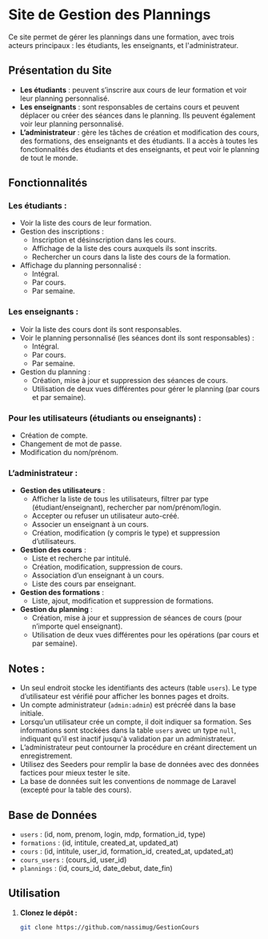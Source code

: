 # Site de Gestion des Plannings

Ce site permet de gérer les plannings dans une formation, avec trois acteurs principaux : les étudiants, les enseignants, et l'administrateur.

## Présentation du Site

- **Les étudiants** : peuvent s’inscrire aux cours de leur formation et voir leur planning personnalisé.
- **Les enseignants** : sont responsables de certains cours et peuvent déplacer ou créer des séances dans le planning. Ils peuvent également voir leur planning personnalisé.
- **L’administrateur** : gère les tâches de création et modification des cours, des formations, des enseignants et des étudiants. Il a accès à toutes les fonctionnalités des étudiants et des enseignants, et peut voir le planning de tout le monde.

## Fonctionnalités

### Les étudiants :
- Voir la liste des cours de leur formation.
- Gestion des inscriptions :
  - Inscription et désinscription dans les cours.
  - Affichage de la liste des cours auxquels ils sont inscrits.
  - Rechercher un cours dans la liste des cours de la formation.
- Affichage du planning personnalisé :
  - Intégral.
  - Par cours.
  - Par semaine.

### Les enseignants :
- Voir la liste des cours dont ils sont responsables.
- Voir le planning personnalisé (les séances dont ils sont responsables) :
  - Intégral.
  - Par cours.
  - Par semaine.
- Gestion du planning :
  - Création, mise à jour et suppression des séances de cours.
  - Utilisation de deux vues différentes pour gérer le planning (par cours et par semaine).

### Pour les utilisateurs (étudiants ou enseignants) :
- Création de compte.
- Changement de mot de passe.
- Modification du nom/prénom.

### L’administrateur :
- **Gestion des utilisateurs** :
  - Afficher la liste de tous les utilisateurs, filtrer par type (étudiant/enseignant), rechercher par nom/prénom/login.
  - Accepter ou refuser un utilisateur auto-créé.
  - Associer un enseignant à un cours.
  - Création, modification (y compris le type) et suppression d’utilisateurs.
- **Gestion des cours** :
  - Liste et recherche par intitulé.
  - Création, modification, suppression de cours.
  - Association d’un enseignant à un cours.
  - Liste des cours par enseignant.
- **Gestion des formations** :
  - Liste, ajout, modification et suppression de formations.
- **Gestion du planning** :
  - Création, mise à jour et suppression de séances de cours (pour n’importe quel enseignant).
  - Utilisation de deux vues différentes pour les opérations (par cours et par semaine).

## Notes :

- Un seul endroit stocke les identifiants des acteurs (table `users`). Le type d’utilisateur est vérifié pour afficher les bonnes pages et droits.
- Un compte administrateur (`admin:admin`) est précréé dans la base initiale.
- Lorsqu’un utilisateur crée un compte, il doit indiquer sa formation. Ses informations sont stockées dans la table `users` avec un type `null`, indiquant qu’il est inactif jusqu'à validation par un administrateur.
- L’administrateur peut contourner la procédure en créant directement un enregistrement.
- Utilisez des Seeders pour remplir la base de données avec des données factices pour mieux tester le site.
- La base de données suit les conventions de nommage de Laravel (excepté pour la table des cours).

## Base de Données

- `users` : (id, nom, prenom, login, mdp, formation_id, type)
- `formations` : (id, intitule, created_at, updated_at)
- `cours` : (id, intitule, user_id, formation_id, created_at, updated_at)
- `cours_users` : (cours_id, user_id)
- `plannings` : (id, cours_id, date_debut, date_fin)

## Utilisation

1. **Clonez le dépôt :**
   ```bash
   git clone https://github.com/nassimug/GestionCours
